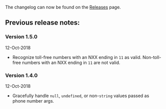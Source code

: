 The changelog can now be found on the [Releases](https://github.com/natesilva/phonenumber/releases) page.

## Previous release notes:

### Version 1.5.0

12-Oct-2018

- Recognize toll-free numbers with an NXX ending in `11` as valid. Non-toll-free numbers
  with an NXX ending in `11` are not valid.

### Version 1.4.0

12-Oct-2018

- Gracefully handle `null`, `undefined`, or non-`string` values passed as phone number
  args.
